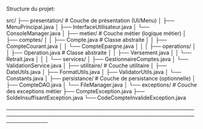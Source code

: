 Structure du projet:

src/
├── presentation/           # Couche de présentation (UI/Menu)
│   ├── MenuPrincipal.java
│   ├── InterfaceUtilisateur.java
│   └── ConsoleManager.java
│
├── metier/                # Couche métier (logique métier)
│   ├── comptes/
│   │   ├── Compte.java           # Classe abstraite
│   │   ├── CompteCourant.java
│   │   └── CompteEpargne.java
│   │
│   ├── operations/
│   │   ├── Operation.java        # Classe abstraite
│   │   ├── Versement.java
│   │   └── Retrait.java
│   │
│   └── services/
│       ├── GestionnaireComptes.java
│       └── ValidationService.java
│
├── utilitaire/            # Couche utilitaire
│   ├── DateUtils.java
│   ├── FormatUtils.java
│   ├── ValidatorUtils.java
│   └── Constants.java
│
├── persistance/           # Couche de persistance (optionnelle)
│   ├── CompteDAO.java
│   └── FileManager.java
│
└── exceptions/            # Couche des exceptions métier
├── CompteException.java
├── SoldeInsuffisantException.java
└── CodeCompteInvalideException.java

───────────────────────────────────────────────────────────────────────────────────────────────────────────────

